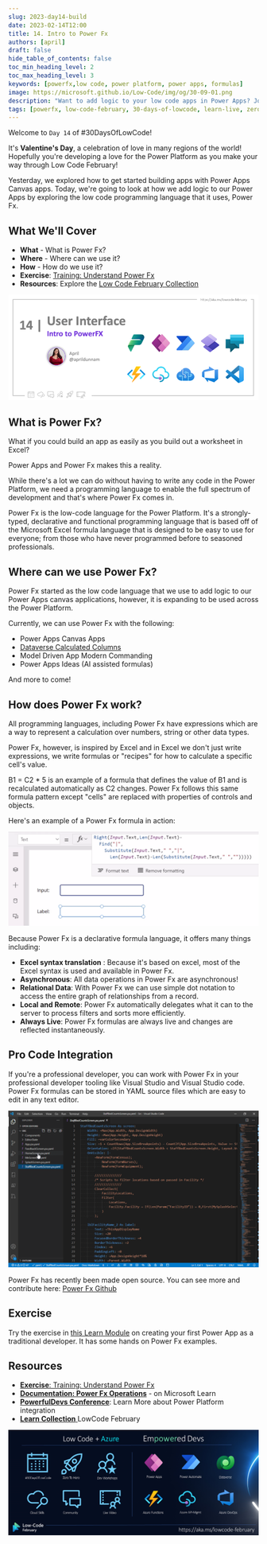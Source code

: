 ```yaml
---
slug: 2023-day14-build
date: 2023-02-14T12:00
title: 14. Intro to Power Fx
authors: [april]
draft: false
hide_table_of_contents: false
toc_min_heading_level: 2
toc_max_heading_level: 3
keywords: [powerfx,low code, power platform, power apps, formulas]
image: https://microsoft.github.io/Low-Code/img/og/30-09-01.png
description: "Want to add logic to your low code apps in Power Apps? Join us on #30DaysOfLowCode to learn how - https://aka.ms/lowcode-february" 
tags: [powerfx, low-code-february, 30-days-of-lowcode, learn-live, zero-to-hero, ask-the-expert,fusion-teams, power-platform]
---
```


<head>
  <meta name="twitter:url" 
    content="https://microsoft.github.io/Low-Code/blog/2023-day9-build" />
  <meta name="twitter:title" 
    content="14. Intro to Power Fx" />
  <meta name="twitter:description" 
    content="Want to add logic to your low code apps in Power Apps? Join us on #30DaysOfLowCode to learn how - https://aka.ms/lowcode-february"  />
  <meta name="twitter:image" 
    content="https://microsoft.github.io/Low-Code/img/og/30-09-01.png" />
  <meta name="twitter:card" content="summary_large_image" />
  <meta name="twitter:creator" 
    content="@nitya" />
  <meta name="twitter:site" content="@AzureAdvocates" /> 
  <link rel="canonical" 
    href="https://microsoft.github.io/Low-Code/blog/2023-day9-build" />
</head>

Welcome to `Day 14` of #30DaysOfLowCode!

It's **Valentine's Day**, a celebration of love in many regions of the world! Hopefully you're developing a love for the Power Platform as you make your way through Low Code February!

Yesterday, we explored how to get started building apps with Power Apps Canvas apps. Today, we're going to look at how we add logic to our Power Apps by exploring the low code programming language that it uses, Power Fx.

## What We'll Cover
 * **What** - What is Power Fx?
 * **Where** - Where can we use it?
 * **How** - How do we use it?
 * **Exercise**: [Training: Understand Power Fx](https://aka.ms/lowcode-february/PowerFxExercise)
 * **Resources**: Explore the [Low Code February Collection](https://aka.ms/lowcode-february/collection)

![Intro to Power Fx](./../../../static/img/og/30-14.png)

<!-- ************************************* -->
<!--  AUTHORS: ONLY UPDATE BELOW THIS LINE -->
<!-- ************************************* -->

## What is Power Fx?

What if you could build an app as easily as you build out a worksheet in Excel?

Power Apps and Power Fx makes this a reality.

While there's a lot we can do without having to write any code in the Power Platform, we need a programming language to enable the full spectrum of development and that's where Power Fx comes in.

Power Fx is the low-code language for the Power Platform. It's a strongly-typed, declarative and functional programming language that is based off of the Microsoft Excel formula language that is designed to be easy to use for everyone; from those who have never programmed before to seasoned professionals.


## Where can we use Power Fx?

Power Fx started as the low code language that we use to add logic to our Power Apps canvas applications, however, it is expanding to be used across the Power Platform.

Currently, we can use Power Fx with the following:

- Power Apps Canvas Apps
- [Dataverse Calculated Columns](https://aka.ms/lowcode-february/PowerFxDataverse)
- Model Driven App Modern Commanding
- Power Apps Ideas (AI assisted formulas)

And more to come!

## How does Power Fx work?

All programming languages, including Power Fx have expressions which are a way to represent a calculation over numbers, string or other data types.

Power Fx, however, is inspired by Excel and in Excel we don't just write expressions, we write formulas or "recipes" for how to calculate a specific cell's value. 

B1 = C2 * 5 is an example of a formula that defines the value of B1 and is recalculated automatically as C2 changes. Power Fx follows this same formula pattern except "cells" are replaced with properties of controls and objects.

Here's an example of a Power Fx formula in action:

![Power Fx Formula Gif](./powerfx-last-word.gif)

Because Power Fx is a declarative formula language, it offers many things including:

- **Excel syntax translation** : Because it's based on excel, most of the Excel syntax is used and available in Power Fx.
- **Asynchronous**: All data operations in Power Fx are asynchronous!
- **Relational Data**: With Power Fx we can use simple dot notation to access the entire graph of relationships from a record.
- **Local and Remote**: Power Fx automatically delegates what it can to the server to process filters and sorts more efficiently.
- **Always Live**: Power Fx formulas are always live and changes are reflected instantaneously.

## Pro Code Integration

If you're a professional developer, you can work with Power Fx in your professional developer tooling like Visual Studio and Visual Studio code. Power Fx formulas can be stored in YAML source files which are easy to edit in any text editor.

![Pro Code Gif](./pro-code-vscode.gif)

Power Fx has recently been made open source. You can see more and contribute here: [Power Fx Github](https://github.com/microsoft/power-fx)

## Exercise

Try the exercise in [this Learn Module](https://aka.ms/lowcode-february/PowerFxExercise) on creating your first Power App as a traditional developer. It has some hands on Power Fx examples.

## Resources

 - [**Exercise**: Training: Understand Power Fx](https://aka.ms/lowcode-february/PowerFxExercise)
 - [**Documentation: Power Fx Operations**](https://aka.ms/lowcode-february/PowerFxOperators) - on Microsoft Learn
 - [**PowerfulDevs Conference**](https://learn.microsoft.com/events/learn-events/powerful-devs-2023/?WT.mc_id=javascript-82212-ninarasi): Learn More about Power Platform integration
 - [**Learn Collection** ](https://aka.ms/lowcode-february/collection) LowCode February

![Campaign Banner](./../../../static/img/og/30-banner.png)